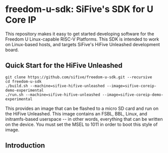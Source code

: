 # freedom-u-sdk: SiFive's SDK for U Core IP

This repository makes it easy to get started developing software for the
Freedom U Linux-capable RISC-V Platforms.  This SDK is intended to work
on Linux-based hosts, and targets SiFive's HiFive Unleashed development
board.

## Quick Start for the HiFive Unleashed

    git clone https://github.com/sifive/freedom-u-sdk.git --recursive
    cd freedom-u-sdk
    ./build.sh --machine=sifive-hifive-unleashed --image=sifive-coreip-demo-experimental
    ./run.sh --machine=sifive-hifive-unleashed --image=sifive-coreip-demo-experimental

This provides an image that can be flashed to a micro SD card and run on
the HiFive Unleashed.  This image contains an FSBL, BBL, Linux, and
initramfs-based userspace -- in other words, everything that can be
written on the device.  You must set the MSEL to 1011 in order to boot
this style of image.

## Introduction


